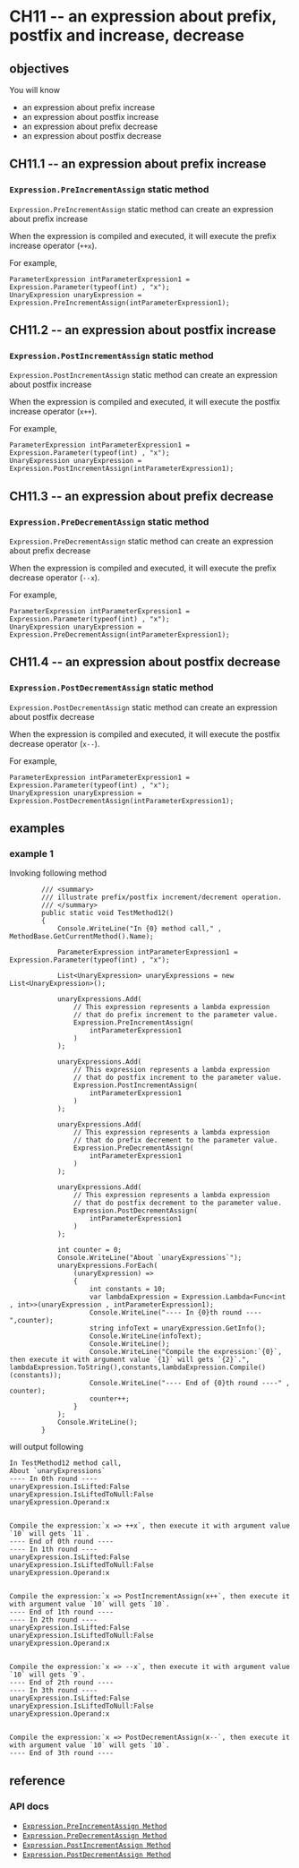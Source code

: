 # CH11 -- an expression about prefix, postfix and increase, decrease
## objectives
You will know 

+ an expression about prefix increase
+ an expression about postfix increase
+ an expression about prefix decrease
+ an expression about postfix decrease

## CH11.1 -- an expression about prefix increase
### `Expression.PreIncrementAssign` static method
`Expression.PreIncrementAssign` static method can create an expression about prefix increase

When the expression is compiled and executed, it will execute the prefix increase operator (`++x`).

For example,

```
ParameterExpression intParameterExpression1 = Expression.Parameter(typeof(int) , "x");
UnaryExpression unaryExpression = Expression.PreIncrementAssign(intParameterExpression1);
```

## CH11.2 -- an expression about postfix increase
### `Expression.PostIncrementAssign` static method
`Expression.PostIncrementAssign` static method can create an expression about postfix increase

When the expression is compiled and executed, it will execute the postfix increase operator (`x++`).

For example,

```
ParameterExpression intParameterExpression1 = Expression.Parameter(typeof(int) , "x");
UnaryExpression unaryExpression = Expression.PostIncrementAssign(intParameterExpression1);
```

## CH11.3 -- an expression about prefix decrease
### `Expression.PreDecrementAssign` static method
`Expression.PreDecrementAssign` static method can create an expression about prefix decrease

When the expression is compiled and executed, it will execute the prefix decrease operator (`--x`).

For example,

```
ParameterExpression intParameterExpression1 = Expression.Parameter(typeof(int) , "x");
UnaryExpression unaryExpression = Expression.PreDecrementAssign(intParameterExpression1);
```

## CH11.4 -- an expression about postfix decrease
### `Expression.PostDecrementAssign` static method
`Expression.PostDecrementAssign` static method can create an expression about postfix decrease

When the expression is compiled and executed, it will execute the postfix decrease operator (`x--`).

For example,

```
ParameterExpression intParameterExpression1 = Expression.Parameter(typeof(int) , "x");
UnaryExpression unaryExpression = Expression.PostDecrementAssign(intParameterExpression1);
```

## examples
### example 1
Invoking following method

```
        /// <summary>
        /// illustrate prefix/postfix increment/decrement operation.
        /// </summary>
        public static void TestMethod12()
        {
            Console.WriteLine("In {0} method call," , MethodBase.GetCurrentMethod().Name);

            ParameterExpression intParameterExpression1 = Expression.Parameter(typeof(int) , "x");

            List<UnaryExpression> unaryExpressions = new List<UnaryExpression>();

            unaryExpressions.Add(
                // This expression represents a lambda expression
                // that do prefix increment to the parameter value.
                Expression.PreIncrementAssign(
                    intParameterExpression1
                )
            );

            unaryExpressions.Add(
                // This expression represents a lambda expression
                // that do postfix increment to the parameter value.
                Expression.PostIncrementAssign(
                    intParameterExpression1
                )
            );

            unaryExpressions.Add(
                // This expression represents a lambda expression
                // that do prefix decrement to the parameter value.
                Expression.PreDecrementAssign(
                    intParameterExpression1
                )
            );

            unaryExpressions.Add(
                // This expression represents a lambda expression
                // that do postfix decrement to the parameter value.
                Expression.PostDecrementAssign(
                    intParameterExpression1
                )
            );

            int counter = 0;
            Console.WriteLine("About `unaryExpressions`");
            unaryExpressions.ForEach(
                (unaryExpression) =>
                {
                    int constants = 10;
                    var lambdaExpression = Expression.Lambda<Func<int , int>>(unaryExpression , intParameterExpression1);
                    Console.WriteLine("---- In {0}th round ----",counter);
                    string infoText = unaryExpression.GetInfo();
                    Console.WriteLine(infoText);
                    Console.WriteLine();
                    Console.WriteLine("Compile the expression:`{0}`, then execute it with argument value `{1}` will gets `{2}`.", lambdaExpression.ToString(),constants,lambdaExpression.Compile()(constants));
                    Console.WriteLine("---- End of {0}th round ----" , counter);
                    counter++;
                }
            );
            Console.WriteLine();
        }
```

will output following

```
In TestMethod12 method call,
About `unaryExpressions`
---- In 0th round ----
unaryExpression.IsLifted:False
unaryExpression.IsLiftedToNull:False
unaryExpression.Operand:x


Compile the expression:`x => ++x`, then execute it with argument value `10` will gets `11`.
---- End of 0th round ----
---- In 1th round ----
unaryExpression.IsLifted:False
unaryExpression.IsLiftedToNull:False
unaryExpression.Operand:x


Compile the expression:`x => PostIncrementAssign(x++`, then execute it with argument value `10` will gets `10`.
---- End of 1th round ----
---- In 2th round ----
unaryExpression.IsLifted:False
unaryExpression.IsLiftedToNull:False
unaryExpression.Operand:x


Compile the expression:`x => --x`, then execute it with argument value `10` will gets `9`.
---- End of 2th round ----
---- In 3th round ----
unaryExpression.IsLifted:False
unaryExpression.IsLiftedToNull:False
unaryExpression.Operand:x


Compile the expression:`x => PostDecrementAssign(x--`, then execute it with argument value `10` will gets `10`.
---- End of 3th round ----

```

## reference
### API docs
+ [`Expression.PreIncrementAssign Method`](https://learn.microsoft.com/en-us/dotnet/api/system.linq.expressions.expression.preincrementassign?view=net-8.0)
+ [`Expression.PreDecrementAssign Method`](https://learn.microsoft.com/en-us/dotnet/api/system.linq.expressions.expression.predecrementassign?view=net-8.0)
+ [`Expression.PostIncrementAssign Method`](https://learn.microsoft.com/en-us/dotnet/api/system.linq.expressions.expression.postincrementassign?view=net-8.0)
+ [`Expression.PostDecrementAssign Method`](https://learn.microsoft.com/en-us/dotnet/api/system.linq.expressions.expression.postdecrementassign?view=net-8.0)
